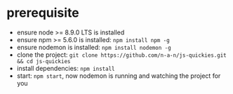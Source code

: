# prerequisite
* ensure node >= 8.9.0 LTS is installed 
* ensure npm >= 5.6.0 is installed: `npm install npm -g`
* ensure nodemon is installed: `npm install nodemon -g`
* clone the project: `git clone https://github.com/n-a-n/js-quickies.git && cd js-quickies`
* install dependencies: `npm install`
* start: `npm start`, now nodemon is running and watching the project for you
